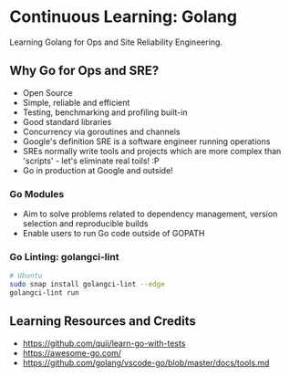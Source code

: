# Continuous Learning: Golang

Learning Golang for Ops and Site Reliability Engineering. 

## Why Go for Ops and SRE? 

* Open Source
* Simple, reliable and efficient
* Testing, benchmarking and profiling built-in
* Good standard libraries
* Concurrency via goroutines and channels
* Google's definition SRE is a software engineer running operations
* SREs normally write tools and projects which are more complex than 'scripts' - let's eliminate real toils! :P
* Go in production at Google and outside!

### Go Modules

* Aim to solve problems related to dependency management, version selection and reproducible builds
* Enable users to run Go code outside of GOPATH

### Go Linting: golangci-lint
```bash
# Ubuntu 
sudo snap install golangci-lint --edge
golangci-lint run
```

## Learning Resources and Credits

* https://github.com/quii/learn-go-with-tests
* https://awesome-go.com/
* https://github.com/golang/vscode-go/blob/master/docs/tools.md
